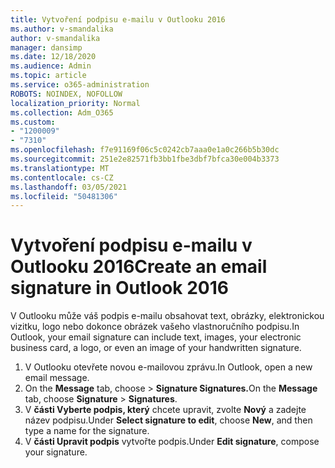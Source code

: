 ```yaml
---
title: Vytvoření podpisu e-mailu v Outlooku 2016
ms.author: v-smandalika
author: v-smandalika
manager: dansimp
ms.date: 12/18/2020
ms.audience: Admin
ms.topic: article
ms.service: o365-administration
ROBOTS: NOINDEX, NOFOLLOW
localization_priority: Normal
ms.collection: Adm_O365
ms.custom:
- "1200009"
- "7310"
ms.openlocfilehash: f7e91169f06c5c0242cb7aaa0e1a0c266b5b30dc
ms.sourcegitcommit: 251e2e82571fb3bb1fbe3dbf7bfca30e004b3373
ms.translationtype: MT
ms.contentlocale: cs-CZ
ms.lasthandoff: 03/05/2021
ms.locfileid: "50481306"
---
```

# <a name="create-an-email-signature-in-outlook-2016"></a><span data-ttu-id="369bd-102">Vytvoření podpisu e-mailu v Outlooku 2016</span><span class="sxs-lookup"><span data-stu-id="369bd-102">Create an email signature in Outlook 2016</span></span>

<span data-ttu-id="369bd-103">V Outlooku může váš podpis e-mailu obsahovat text, obrázky, elektronickou vizitku, logo nebo dokonce obrázek vašeho vlastnoručního podpisu.</span><span class="sxs-lookup"><span data-stu-id="369bd-103">In Outlook, your email signature can include text, images, your electronic business card, a logo, or even an image of your handwritten signature.</span></span>

1. <span data-ttu-id="369bd-104">V Outlooku otevřete novou e-mailovou zprávu.</span><span class="sxs-lookup"><span data-stu-id="369bd-104">In Outlook, open a new email message.</span></span>
2. <span data-ttu-id="369bd-105">On the **Message** tab, choose   >  **Signature Signatures.**</span><span class="sxs-lookup"><span data-stu-id="369bd-105">On the **Message** tab, choose **Signature** > **Signatures**.</span></span>
3. <span data-ttu-id="369bd-106">V **části Vyberte podpis, který** chcete upravit, zvolte **Nový** a zadejte název podpisu.</span><span class="sxs-lookup"><span data-stu-id="369bd-106">Under **Select signature to edit**, choose **New**, and then type a name for the signature.</span></span>
4. <span data-ttu-id="369bd-107">V **části Upravit podpis** vytvořte podpis.</span><span class="sxs-lookup"><span data-stu-id="369bd-107">Under **Edit signature**, compose your signature.</span></span>
